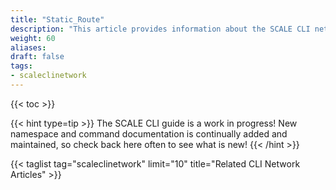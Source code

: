 ```yaml
---
title: "Static_Route"
description: "This article provides information about the SCALE CLI network static_route namespace and command syntax, and includes common commands."
weight: 60
aliases:
draft: false
tags:
- scaleclinetwork
---
```


{{< toc >}}


{{< hint type=tip >}}
The SCALE CLI guide is a work in progress!
New namespace and command documentation is continually added and maintained, so check back here often to see what is new!
{{< /hint >}}

{{< taglist tag="scaleclinetwork" limit="10" title="Related CLI Network Articles" >}}